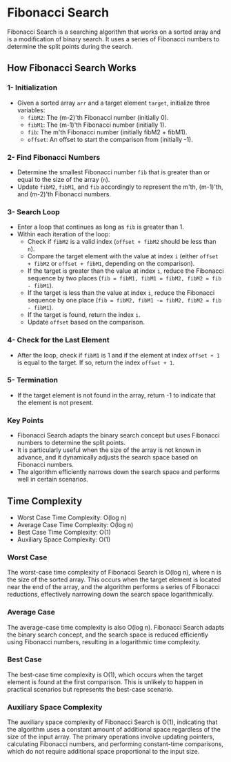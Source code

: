 # Fibonacci Search

Fibonacci Search is a searching algorithm that works on a sorted array and is a modification of binary search. It uses a series of Fibonacci numbers to determine the split points during the search.

## How Fibonacci Search Works

### 1- Initialization

- Given a sorted array `arr` and a target element `target`, initialize three variables:
  - `fibM2`: The (m-2)'th Fibonacci number (initially 0).
  - `fibM1`: The (m-1)'th Fibonacci number (initially 1).
  - `fib`: The m'th Fibonacci number (initially fibM2 + fibM1).
  - `offset`: An offset to start the comparison from (initially -1).

### 2- Find Fibonacci Numbers

- Determine the smallest Fibonacci number `fib` that is greater than or equal to the size of the array (`n`).
- Update `fibM2`, `fibM1`, and `fib` accordingly to represent the m'th, (m-1)'th, and (m-2)'th Fibonacci numbers.

### 3- Search Loop

- Enter a loop that continues as long as `fib` is greater than 1.
- Within each iteration of the loop:
  - Check if `fibM2` is a valid index (`offset + fibM2` should be less than `n`).
  - Compare the target element with the value at index `i` (either `offset + fibM2` or `offset + fibM1`, depending on the comparison).
  - If the target is greater than the value at index `i`, reduce the Fibonacci sequence by two places (`fib = fibM1, fibM1 = fibM2, fibM2 = fib - fibM1`).
  - If the target is less than the value at index `i`, reduce the Fibonacci sequence by one place (`fib = fibM2, fibM1 -= fibM2, fibM2 = fib - fibM1`).
  - If the target is found, return the index `i`.
  - Update `offset` based on the comparison.

### 4- Check for the Last Element

- After the loop, check if `fibM1` is 1 and if the element at index `offset + 1` is equal to the target. If so, return the index `offset + 1`.

### 5- Termination

- If the target element is not found in the array, return -1 to indicate that the element is not present.

### Key Points

- Fibonacci Search adapts the binary search concept but uses Fibonacci numbers to determine the split points.
- It is particularly useful when the size of the array is not known in advance, and it dynamically adjusts the search space based on Fibonacci numbers.
- The algorithm efficiently narrows down the search space and performs well in certain scenarios.

## Time Complexity

- Worst Case Time Complexity: O(log n)
- Average Case Time Complexity: O(log n)
- Best Case Time Complexity: O(1)
- Auxiliary Space Complexity: O(1)

### Worst Case

The worst-case time complexity of Fibonacci Search is O(log n), where n is the size of the sorted array. This occurs when the target element is located near the end of the array, and the algorithm performs a series of Fibonacci reductions, effectively narrowing down the search space logarithmically.

### Average Case

The average-case time complexity is also O(log n). Fibonacci Search adapts the binary search concept, and the search space is reduced efficiently using Fibonacci numbers, resulting in a logarithmic time complexity.

### Best Case

The best-case time complexity is O(1), which occurs when the target element is found at the first comparison. This is unlikely to happen in practical scenarios but represents the best-case scenario.

### Auxiliary Space Complexity

The auxiliary space complexity of Fibonacci Search is O(1), indicating that the algorithm uses a constant amount of additional space regardless of the size of the input array. The primary operations involve updating pointers, calculating Fibonacci numbers, and performing constant-time comparisons, which do not require additional space proportional to the input size.
